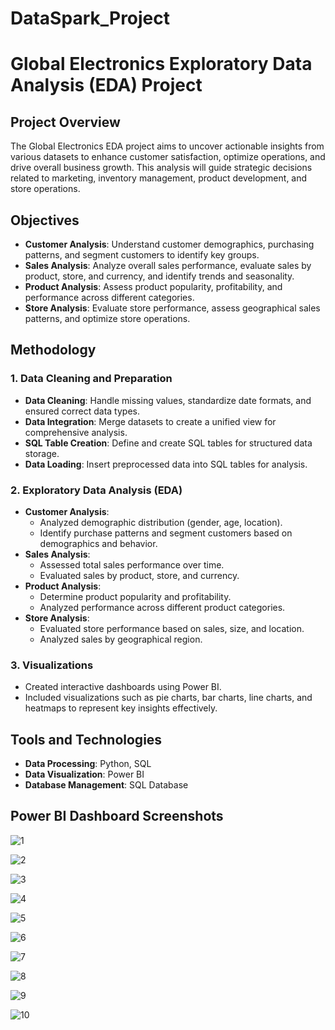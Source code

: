 # DataSpark_Project
# Global Electronics Exploratory Data Analysis (EDA) Project

## Project Overview

The Global Electronics EDA project aims to uncover actionable insights from various datasets to enhance customer satisfaction, optimize operations, and drive overall business growth. This analysis will guide strategic decisions related to marketing, inventory management, product development, and store operations.

## Objectives

- **Customer Analysis**: Understand customer demographics, purchasing patterns, and segment customers to identify key groups.
- **Sales Analysis**: Analyze overall sales performance, evaluate sales by product, store, and currency, and identify trends and seasonality.
- **Product Analysis**: Assess product popularity, profitability, and performance across different categories.
- **Store Analysis**: Evaluate store performance, assess geographical sales patterns, and optimize store operations.

## Methodology

### 1. Data Cleaning and Preparation
- **Data Cleaning**: Handle missing values, standardize date formats, and ensured correct data types.
- **Data Integration**: Merge datasets to create a unified view for comprehensive analysis.
- **SQL Table Creation**: Define and create SQL tables for structured data storage.
- **Data Loading**: Insert preprocessed data into SQL tables for analysis.

### 2. Exploratory Data Analysis (EDA)
- **Customer Analysis**:
  - Analyzed demographic distribution (gender, age, location).
  - Identify purchase patterns and segment customers based on demographics and behavior.
- **Sales Analysis**:
  - Assessed total sales performance over time.
  - Evaluated sales by product, store, and currency.
- **Product Analysis**:
  - Determine product popularity and profitability.
  - Analyzed performance across different product categories.
- **Store Analysis**:
  - Evaluated store performance based on sales, size, and location.
  - Analyzed sales by geographical region.

### 3. Visualizations
- Created interactive dashboards using Power BI.
- Included visualizations such as pie charts, bar charts, line charts, and heatmaps to represent key insights effectively.

## Tools and Technologies

- **Data Processing**: Python, SQL
- **Data Visualization**: Power BI
- **Database Management**: SQL Database

## Power BI Dashboard Screenshots

![1](https://github.com/user-attachments/assets/c17ff3c3-bd2b-40b3-918e-0acbc75ac898)

![2](https://github.com/user-attachments/assets/990c632e-f239-4bad-8c03-de3d71216180)

![3](https://github.com/user-attachments/assets/0a63a20e-bcd0-4e26-b4b8-b2c990eb639f)

![4](https://github.com/user-attachments/assets/14094975-c012-4d27-b415-47f2bf5f64d3)

![5](https://github.com/user-attachments/assets/f6a622c5-1281-41d9-9300-cf6185f75f8c)

![6](https://github.com/user-attachments/assets/7ff821df-8cdb-4162-83a5-03f00d86a7b9)

![7](https://github.com/user-attachments/assets/58a1cb9e-5726-4070-9cd9-4460a16cdaf9)

![8](https://github.com/user-attachments/assets/1b2220bd-f425-45db-b3b4-a418d3106aac)

![9](https://github.com/user-attachments/assets/32b41973-f3bb-45f4-acf1-745da80b68fa)

![10](https://github.com/user-attachments/assets/a7fba17e-36f9-4c2b-9f03-5cbeeab1aa55)
